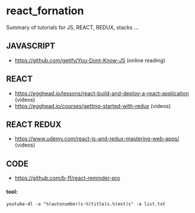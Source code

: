# react_fornation
Summary of tutorials for JS, REACT, REDUX, stacks  ...

## JAVASCRIPT
 * https://github.com/getify/You-Dont-Know-JS  (online reading)
 
## REACT
 * https://egghead.io/lessons/react-build-and-deploy-a-react-application  (videos)
 * https://egghead.io/courses/getting-started-with-redux  (videos)

## REACT REDUX
 * https://www.udemy.com/react-js-and-redux-mastering-web-apps/   (videos)
 
## CODE
 *   https://github.com/b-ff/react-reminder-pro



#### tool:
`youtube-dl -o "%(autonumber)s-%(title)s.%(ext)s" -a list.txt`
